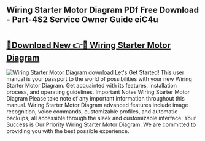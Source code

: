 ## Wiring Starter Motor Diagram PDf Free Download - Part-4S2 Service Owner Guide eiC4u

# <h2><a href="http://dfi242.blite.top/?on=Wiring+Starter+Motor+Diagram">🔗Download New 👉🔴 Wiring Starter Motor Diagram</a></h2>

[![Wiring Starter Motor Diagram download](https://i.imgur.com/lujVjoI.png)](http://dfi242.blite.top/?on=Wiring+Starter+Motor+Diagram)
Let's Get Started! This user manual is your passport to the world of possibilities with your new Wiring Starter Motor Diagram. Get acquainted with its features, installation process, and operating guidelines. Important Notes Wiring Starter Motor Diagram Please take note of any important information throughout this manual. Wiring Starter Motor Diagram advanced features include image recognition, voice commands, customizable profiles, and automatic backups, all accessible through the sleek and customizable interface. Your Success is Our Priority Wiring Starter Motor Diagram. We are committed to providing you with the best possible experience.
